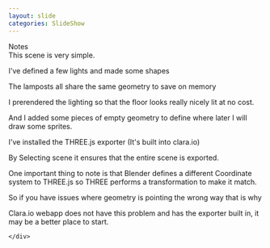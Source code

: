 ```yaml
---
layout: slide
categories: SlideShow
---
```


<div class="panel slide-content">
	<div class="panel-body marked">
	</div>
</div>
<div class="panel notes">
	<div class="panel-heading">Notes</div>
	<div class="panel-body marked">
This scene is very simple.

I've defined a few lights and made some shapes

The lamposts all share the same geometry to save on memory

I prerendered the lighting so that the floor looks really nicely lit at no cost.

And I added some pieces of empty geometry to define where later I will draw some sprites.

I've installed the THREE.js exporter (It's built into clara.io)

By Selecting scene it ensures that the entire scene is exported.

One important thing to note is that Blender defines a different Coordinate system to THREE.js so THREE performs a transformation to make it match.

So if you have issues where geometry is pointing the wrong way that is why

Clara.io webapp does not have this problem and has the exporter built in, it may be a better place to start.

	</div>
</div>
